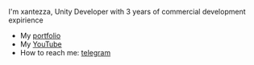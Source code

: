 I'm xantezza, Unity Developer with 3 years of commercial development expirience
- My [portfolio](https://xantezza.tilda.ws/)
- My [YouTube](https://www.youtube.com/@xantezzv)
- How to reach me: [telegram](https://t.me/xantezza)

